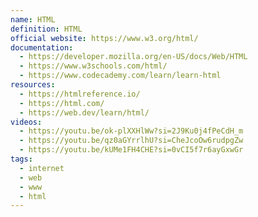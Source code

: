 ```yaml
---
name: HTML
definition: HTML
official website: https://www.w3.org/html/
documentation:
  - https://developer.mozilla.org/en-US/docs/Web/HTML
  - https://www.w3schools.com/html/
  - https://www.codecademy.com/learn/learn-html
resources:
  - https://htmlreference.io/
  - https://html.com/
  - https://web.dev/learn/html/
videos:
  - https://youtu.be/ok-plXXHlWw?si=2J9Ku0j4fPeCdH_m
  - https://youtu.be/qz0aGYrrlhU?si=CheJcoOw6rudpgZw
  - https://youtu.be/kUMe1FH4CHE?si=0vCI5f7r6ayGxwGr
tags:
  - internet
  - web
  - www
  - html
---
```

